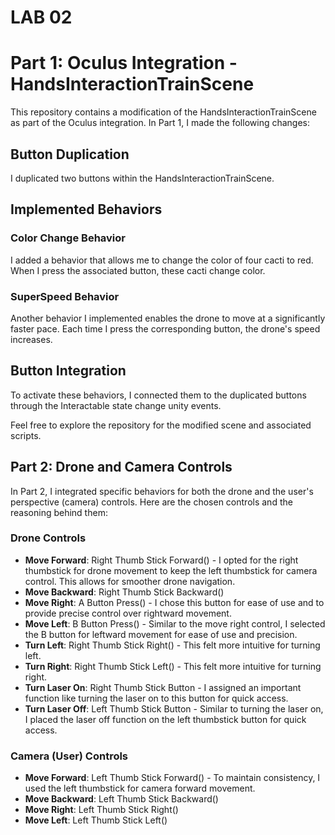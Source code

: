 
# LAB 02

# Part 1: Oculus Integration - HandsInteractionTrainScene

This repository contains a modification of the HandsInteractionTrainScene as part of the Oculus integration. In Part 1, I made the following changes:

## Button Duplication

I duplicated two buttons within the HandsInteractionTrainScene.

## Implemented Behaviors

### Color Change Behavior

I added a behavior that allows me to change the color of four cacti to red. When I press the associated button, these cacti change color.

### SuperSpeed Behavior

Another behavior I implemented enables the drone to move at a significantly faster pace. Each time I press the corresponding button, the drone's speed increases.

## Button Integration

To activate these behaviors, I connected them to the duplicated buttons through the Interactable state change unity events.

Feel free to explore the repository for the modified scene and associated scripts.



## Part 2: Drone and Camera Controls

In Part 2, I integrated specific behaviors for both the drone and the user's perspective (camera) controls. Here are the chosen controls and the reasoning behind them:

### Drone Controls

- **Move Forward**: Right Thumb Stick Forward() - I opted for the right thumbstick for drone movement to keep the left thumbstick for camera control. This allows for smoother drone navigation.
- **Move Backward**: Right Thumb Stick Backward()
- **Move Right**: A Button Press() - I chose this button for ease of use and to provide precise control over rightward movement.
- **Move Left**: B Button Press() - Similar to the move right control, I selected the B button for leftward movement for ease of use and precision.
- **Turn Left**: Right Thumb Stick Right() - This felt more intuitive for turning left.
- **Turn Right**: Right Thumb Stick Left() - This felt more intuitive for turning right.
- **Turn Laser On**: Right Thumb Stick Button - I assigned an important function like turning the laser on to this button for quick access.
- **Turn Laser Off**: Left Thumb Stick Button - Similar to turning the laser on, I placed the laser off function on the left thumbstick button for quick access.

### Camera (User) Controls

- **Move Forward**: Left Thumb Stick Forward() - To maintain consistency, I used the left thumbstick for camera forward movement.
- **Move Backward**: Left Thumb Stick Backward()
- **Move Right**: Left Thumb Stick Right()
- **Move Left**: Left Thumb Stick Left()
